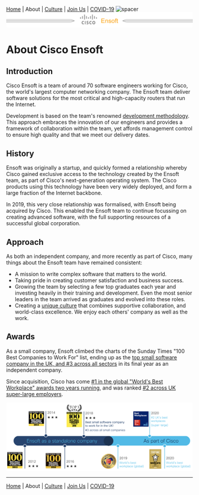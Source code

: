 [Home](/README.md) | About | [Culture](/pages/culture.md) | [Join Us](/pages/join.md) | [COVID-19](/pages/covid.md)
![spacer](https://logs-01.loggly.com/inputs/e0e1595f-302c-4de6-bfe3-a7da99d6a3d3.gif?type=github&page=about)
[![banner](/pages/img/cisco_ensoft_banner_small.png)](/README.md)

# About Cisco Ensoft

## Introduction

Cisco Ensoft is a team of around 70 software engineers working for Cisco, the
world's largest computer networking company. The Ensoft team deliver software
solutions for the most critical and high-capacity routers that run the
Internet.

Development is based on the team's renowned [development
methodology](/pages/culture.md#quality). This approach embraces the innovation
of our engineers and provides a framework of collaboration within the team, yet
affords management control to ensure high quality and that we meet our delivery
dates.

## History

Ensoft was originally a startup, and quickly formed a relationship whereby Cisco
gained exclusive access to the technology created by the Ensoft team, as part of
Cisco's next-generation operating system. The Cisco products using this
technology have been very widely deployed, and form a large fraction of the
Internet backbone.

In 2019, this very close relationship was formalised, with Ensoft being acquired
by Cisco. This enabled the Ensoft team to continue focussing on creating
advanced software, with the full supporting resources of a successful global
corporation.

## Approach

As both an independent company, and more recently as part of Cisco, many things
about the Ensoft team have remained consistent:

 - A mission to write complex software that matters to the world.
 - Taking pride in creating customer satisfaction and business success.
 - Growing the team by selecting a few top graduates each year and investing
   heavily in their training and development. Even the most senior leaders in
   the team arrived as graduates and evolved into these roles.
 - Creating a [unique culture](/pages/culture.md) that combines supportive
   collaboration, and world-class excellence. We enjoy each others' company as
   well as the work.

## Awards

As a small company, Ensoft climbed the charts of the Sunday Times "100 Best
Companies to Work For" list, ending up as the [top small software company in the
UK, and #3
across all sectors](https://www.b.co.uk/the-lists/small-companies/?year-2018-p-266-749/)
in its final year as an independent company.

Since acquisition, Cisco has come [#1 in the global "World's Best Workplace" awards two years
running](https://blogs.cisco.com/wearecisco/cisco-worlds-best-workplace), and
was ranked [#2 across UK super-large
employers](https://www.greatplacetowork.co.uk/awards/uks-best-workplaces/uks-best-workplaces-2019/).

[![banner](/pages/img/awards.png)](https://fortune.com/worlds-best-workplaces/2020/)

---
[Home](/README.md) | About | [Culture](/pages/culture.md) | [Join Us](/pages/join.md) | [COVID-19](/pages/covid.md)
